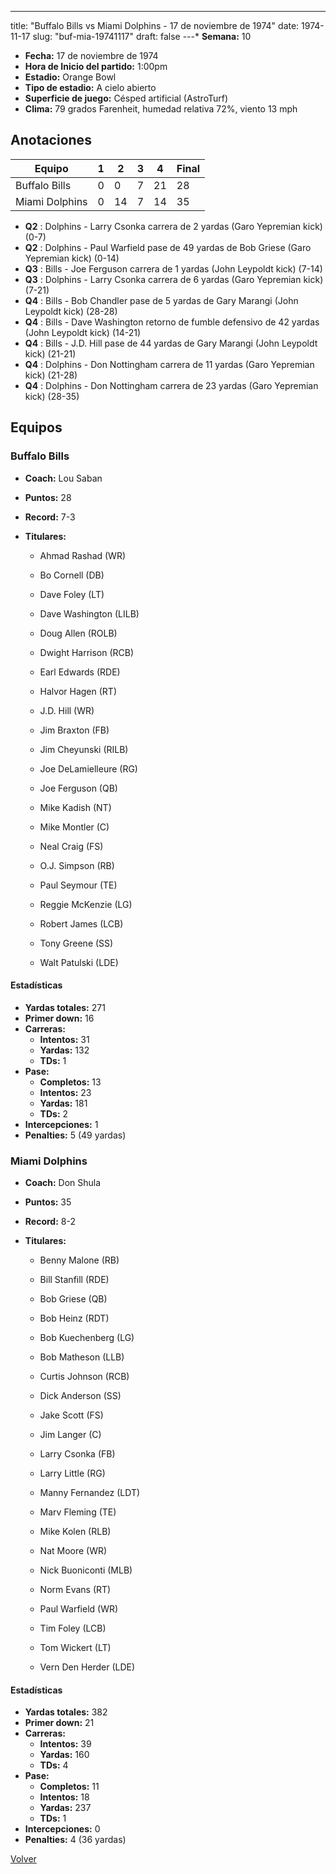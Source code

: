 ---
title: "Buffalo Bills vs Miami Dolphins - 17 de noviembre de 1974"
date: 1974-11-17
slug: "buf-mia-19741117"
draft: false
---* **Semana:** 10
* **Fecha:** 17 de noviembre de 1974
* **Hora de Inicio del partido:** 1:00pm
* **Estadio:** Orange Bowl
* **Tipo de estadio:** A cielo abierto
* **Superficie de juego:** Césped artificial (AstroTurf)
* **Clima:** 79 grados Farenheit, humedad relativa 72%, viento 13 mph




## Anotaciones
| Equipo | 1 | 2 | 3 | 4 | Final |
|--------|---|---|---|---|-------|
| Buffalo Bills  | 0 | 0 | 7 | 21  | 28 |
| Miami Dolphins  | 0 | 14 | 7 | 14  | 35 |
* **Q2** : Dolphins - Larry Csonka carrera de 2 yardas (Garo Yepremian kick) (0-7)
* **Q2** : Dolphins - Paul Warfield pase de 49 yardas de Bob Griese (Garo Yepremian kick) (0-14)
* **Q3** : Bills - Joe Ferguson carrera de 1 yardas (John Leypoldt kick) (7-14)
* **Q3** : Dolphins - Larry Csonka carrera de 6 yardas (Garo Yepremian kick) (7-21)
* **Q4** : Bills - Bob Chandler pase de 5 yardas de Gary Marangi (John Leypoldt kick) (28-28)
* **Q4** : Bills - Dave Washington retorno de fumble defensivo de 42 yardas (John Leypoldt kick) (14-21)
* **Q4** : Bills - J.D. Hill pase de 44 yardas de Gary Marangi (John Leypoldt kick) (21-21)
* **Q4** : Dolphins - Don Nottingham carrera de 11 yardas (Garo Yepremian kick) (21-28)
* **Q4** : Dolphins - Don Nottingham carrera de 23 yardas (Garo Yepremian kick) (28-35)


## Equipos


### Buffalo Bills
* **Coach:** Lou Saban
* **Puntos:** 28
* **Record:** 7-3
* **Titulares:** 

  * Ahmad Rashad (WR) 

  * Bo Cornell (DB) 

  * Dave Foley (LT) 

  * Dave Washington (LILB) 

  * Doug Allen (ROLB) 

  * Dwight Harrison (RCB) 

  * Earl Edwards (RDE) 

  * Halvor Hagen (RT) 

  * J.D. Hill (WR) 

  * Jim Braxton (FB) 

  * Jim Cheyunski (RILB) 

  * Joe DeLamielleure (RG) 

  * Joe Ferguson (QB) 

  * Mike Kadish (NT) 

  * Mike Montler (C) 

  * Neal Craig (FS) 

  * O.J. Simpson (RB) 

  * Paul Seymour (TE) 

  * Reggie McKenzie (LG) 

  * Robert James (LCB) 

  * Tony Greene (SS) 

  * Walt Patulski (LDE) 

#### Estadísticas
* **Yardas totales:** 271
* **Primer down:** 16
* **Carreras:**
  * **Intentos:** 31
  * **Yardas:** 132
  * **TDs:** 1
* **Pase:**
  * **Completos:** 13
  * **Intentos:** 23
  * **Yardas:** 181
  * **TDs:** 2
* **Intercepciones:** 1
* **Penalties:** 5 (49 yardas)

### Miami Dolphins
* **Coach:** Don Shula
* **Puntos:** 35
* **Record:** 8-2
* **Titulares:** 

  * Benny Malone (RB) 

  * Bill Stanfill (RDE) 

  * Bob Griese (QB) 

  * Bob Heinz (RDT) 

  * Bob Kuechenberg (LG) 

  * Bob Matheson (LLB) 

  * Curtis Johnson (RCB) 

  * Dick Anderson (SS) 

  * Jake Scott (FS) 

  * Jim Langer (C) 

  * Larry Csonka (FB) 

  * Larry Little (RG) 

  * Manny Fernandez (LDT) 

  * Marv Fleming (TE) 

  * Mike Kolen (RLB) 

  * Nat Moore (WR) 

  * Nick Buoniconti (MLB) 

  * Norm Evans (RT) 

  * Paul Warfield (WR) 

  * Tim Foley (LCB) 

  * Tom Wickert (LT) 

  * Vern Den Herder (LDE) 

#### Estadísticas
* **Yardas totales:** 382
* **Primer down:** 21
* **Carreras:**
  * **Intentos:** 39
  * **Yardas:** 160
  * **TDs:** 4
* **Pase:**
  * **Completos:** 11
  * **Intentos:** 18
  * **Yardas:** 237
  * **TDs:** 1
* **Intercepciones:** 0
* **Penalties:** 4 (36 yardas)


[Volver](/historia/1974)
